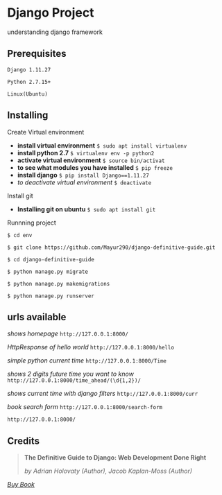 #  Django Project

understanding django framework

## Prerequisites
```
Django 1.11.27
```

```
Python 2.7.15+
```
```
Linux(Ubuntu)
```
## Installing
Create Virtual environment

* **install virtual environment**
```$ sudo apt install virtualenv```
* **install python 2.7**
```$ virtualenv env -p python2```
* **activate virtual environment**
```$ source bin/activat```
* **to see what modules you have installed**
```$ pip freeze```
* **install django**
```$ pip install Django==1.11.27```
* *to deactivate virtual environment*
```$ deactivate```

Install git 

* **Installing git on ubuntu**
```$ sudo apt install git```

Runnning project

```$ cd env ```

```$ git clone https://github.com/Mayur290/django-definitive-guide.git```

```$ cd django-definitive-guide```

```$ python manage.py migrate```

```$ python manage.py makemigrations```

```$ python manage.py runserver```

## urls available

*shows homepage*
```http://127.0.0.1:8000/```

*HttpResponse of hello world*
```http://127.0.0.1:8000/hello```

*simple python current time*
```http://127.0.0.1:8000/Time```

*shows 2 digits future time you want to know*
```http://127.0.0.1:8000/time_ahead/(\d{1,2})/```

*shows current time with django filters*
```http://127.0.0.1:8000/curr```

*book search form*
```http://127.0.0.1:8000/search-form```

```http://127.0.0.1:8000/```

## Credits

> **The Definitive Guide to Django: Web Development Done Right**
> 
> *by Adrian Holovaty (Author), Jacob Kaplan-Moss (Author)* 

*[Buy Book](https://www.amazon.com/Definitive-Guide-Django-Development-Right-ebook/dp/B004VJ46OM/ref=sr_1_1?keywords=the+definitive+guide+to+django&qid=1578764944&sr=8-1)*


